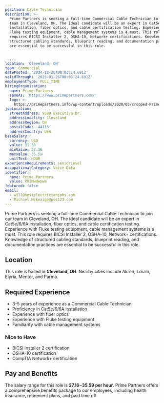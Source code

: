 ```yaml
---
position: Cable Technician
description: >-
  Prime Partners is seeking a full-time Commercial Cable Technician to join our
  team in Cleveland, OH. The ideal candidate will be an expert in Cat5e/6/6A
  installation, fiber optics, and cable certification testing. Experience with
  Fluke testing equipment, cable management systems is a must. This role
  requires BICSI Installer 2, OSHA-10, Network+ certifications. Knowledge of
  structured cabling standards, blueprint reading, and documentation practices
  are essential to be successful in this role. 


  ...
location: 'Cleveland, OH'
team: Commercial
datePosted: '2024-12-26T08:03:24.691Z'
validThrough: '2025-01-26T08:03:24.691Z'
employmentType: FULL_TIME
hiringOrganization:
  name: Prime Partners
  sameAs: 'https://www.primepartners.com/'
  logo: >-
    https://primepartners.info/wp-content/uploads/2020/05/cropped-Prime-Partners-Logo-NO-BG-1.png
jobLocation:
  streetAddress: 9599 Executive Dr.
  addressLocality: Cleveland
  addressRegion: OH
  postalCode: '44113'
  addressCountry: USA
baseSalary:
  currency: USD
  value: 31.38
  minValue: 27.16
  maxValue: 35.59
  unitText: HOUR
experienceRequirements: seniorLevel
occupationalCategory: Voice Data
identifier:
  name: Prime Partners
  value: PRIMwdwpwm
featured: false
email:
  - will@bestelectricianjobs.com
  - Michael.Mckeaige@pes123.com
---
```




Prime Partners is seeking a full-time Commercial Cable Technician to join our team in Cleveland, OH. The ideal candidate will be an expert in Cat5e/6/6A installation, fiber optics, and cable certification testing. Experience with Fluke testing equipment, cable management systems is a must. This role requires BICSI Installer 2, OSHA-10, Network+ certifications. Knowledge of structured cabling standards, blueprint reading, and documentation practices are essential to be successful in this role. 

## Location
This role is based in **Cleveland, OH**. Nearby cities include Akron, Lorain, Elyria, Mentor, and Parma.

## Required Experience 
* 3-5 years of experience as a Commercial Cable Technician 
* Proficiency in Cat5e/6/6A installation
* Experience with fiber optics
* Experience with Fluke testing equipment
* Familiarity with cable management systems

### Nice to Have
* BICSI Installer 2 certification
* OSHA-10 certification
* CompTIA Network+ certification

## Pay and Benefits
The salary range for this role is **$27.16-$35.59 per hour**. Prime Partners offers a comprehensive benefits package to our employees, including health insurance, retirement plans, and paid time off.